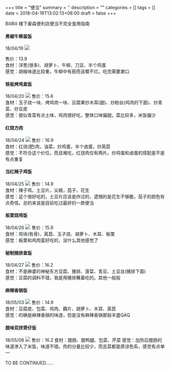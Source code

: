 
+++
title = "便当"
summary = ''
description = ""
categories = []
tags = []
date = 2018-04-19T13:02:13+08:00
draft = false
+++

BiliBili 楼下豪森便利店便当不完全食用指南

#### 黑椒牛柳盖饭
18/04/19
<img style="max-width:520px;" src="https://imgur.com/eAStA67.jpg">

售价：13.9  
食材：洋葱(很多)、胡萝卜、牛柳、刀豆、半个鸡蛋  
感觉：胡椒味道比较重，牛柳中有筋而且嚼不烂。吃完需要漱口



#### 铁板烤鸡盒饭
18/04/20
<img style="max-width:520px;" src="https://i.imgur.com/Dmu4vu3.jpg">
售价：15.6  
食材：玉子烧一块、烤鸡肉一块、豆腐果炒木耳(甜)、炒粉丝(鸡肉的下面)、炒青菜、炒豆皮  
感觉：貌似青菜有点土味，鸡肉很好吃，整体口味偏甜。菜比较多，米饭偏少

#### 红烧方肉
18/04/24
<img style="max-width:520px;" src="https://i.imgur.com/bcuQz8x.jpg">
售价：16.9  
食材：红烧(肥)肉，油菜，炒鸡蛋，半个卤蛋，炒莴苣  
感觉：不符合这个价位，而且难吃，红烧肉仅有两片。炒鸡蛋和卤蛋的搭配是不是有点重复

#### 当红辣子鸡饭
18/04/25
<img style="max-width:520px;" src="https://i.imgur.com/XDEN2lH.jpg">
售价：14.9  
食材：辣子鸡，土豆片，尖椒，茄子，花生  
感觉：这个很好吃的，土豆片应该是炸过的，遗憾的是花生不够脆，茄子的颜色有点奇怪。总的来说是目前吃过最好的一款便当

#### 板栗烧鸡饭
18/04/26
<img style="max-width:520px;" src="https://i.imgur.com/SSTvDaC.jpg">
售价：15.9  
食材：鸡块(有骨)、莴苣、玉子烧、胡萝卜、木耳、板栗  
感觉：板栗和鸡肉蛮好吃的，没什么其他感觉了

#### 秘制猪排盒饭
18/04/27
<img style="max-width:520px;" src="https://i.imgur.com/bgXOWiy.jpg">
售价：16.2  
食材：不是麻婆的神秘东方豆腐、猪排、菠菜、青豆、土豆丝(猪排下面)  
感觉：豆腐的调料不错，我是用猪排蘸着吃的。其他一般般

#### 麻辣香锅饭
18/05/03
<img style="max-width:520px;" src="https://i.imgur.com/p8lednt.jpg">
售价：14.9  
食材：豆腐皮、包菜、鸡肉、藕片、胡萝卜、木耳、莴苣  
感觉：的确是麻辣香锅的味道，但是没有麻辣香锅那般丰盛QAQ

#### 腊味双拼煲仔饭
18/05/08
<img style="max-width:520px;" src="https://i.imgur.com/vqvB2fW.jpg">
售价：16.2
食材：腊肠、腊鸭腿、包菜、芹菜
感觉：加热后腊肠的味道渗入了米饭，味道不错。肉的分量比较少，而且菜都是原谅色系，感觉有点单一

TO BE CONTINUED……

    